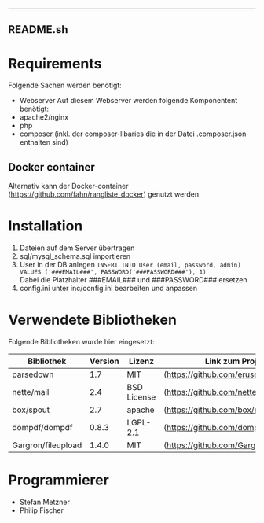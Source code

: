 ---------
README.sh
---------

# Requirements
Folgende Sachen werden benötigt:
- Webserver
Auf diesem Webserver werden folgende Komponentent benötigt:
- apache2/nginx
- php
- composer (inkl. der composer-libaries die in der Datei .composer.json enthalten sind)

## Docker container
Alternativ kann der Docker-container (https://github.com/fahn/rangliste_docker) genutzt werden

# Installation
1. Dateien auf dem Server übertragen
2. sql/mysql_schema.sql importieren
3. User in der DB anlegen ``` INSERT INTO User (email, password, admin) VALUES ('###EMAIL###', PASSWORD('###PASSWORD###'), 1) ```  
   Dabei die Platzhalter ###EMAIL### und ###PASSWORD### ersetzen
4. config.ini unter inc/config.ini bearbeiten und anpassen

# Verwendete Bibliotheken  
Folgende Bibliotheken wurde hier eingesetzt:  

| Bibliothek      | Version | Lizenz      | Link zum Projekt                       |
|-----------------|---------|-------------|----------------------------------------|
| parsedown       | 1.7     | MIT         | (https://github.com/erusev/parsedown)  |
| nette/mail      | 2.4     | BSD License | (https://github.com/nette/mail)        |
| box/spout       | 2.7     | apache      | (https://github.com/box/spout          |
| dompdf/dompdf   | 0.8.3   | LGPL-2.1    | (https://github.com/dompdf/dompdf)     |
| Gargron/fileupload | 1.4.0 | MIT        | (https://github.com/Gargron/fileupload) |

# Programmierer
- Stefan Metzner
- Philip Fischer
